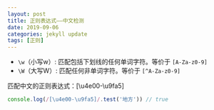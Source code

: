 ```yaml
---
layout: post
title: 正则表达式——中文检测
date: 2019-09-06
categories: jekyll update
tags: [正则]
---
```


- `\w`（小写w）: 匹配包括下划线的任何单词字符。等价于 `[A-Za-z0-9]`
- `\W`（大写W）: 匹配任何非单词字符。等价于 `[^A-Za-z0-9]`

匹配中文的正则表达式：[\u4e00-\u9fa5]
```javascript
console.log(/[\u4e00-\u9fa5]/.test('地方')) // true
```
